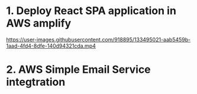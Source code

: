 # 1. Deploy React SPA application in AWS amplify



https://user-images.githubusercontent.com/918895/133495021-aab5459b-1aad-4fd4-8dfe-140d94321cda.mp4

# 2. AWS Simple Email Service integtration
